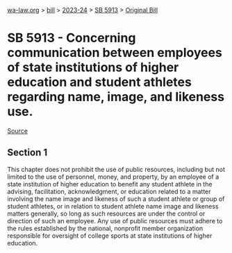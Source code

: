 [wa-law.org](/) > [bill](/bill/) > [2023-24](/bill/2023-24/) > [SB 5913](/bill/2023-24/sb/5913/) > [Original Bill](/bill/2023-24/sb/5913/1/)

# SB 5913 - Concerning communication between employees of state institutions of higher education and student athletes regarding name, image, and likeness use.

[Source](http://lawfilesext.leg.wa.gov/biennium/2023-24/Pdf/Bills/Senate%20Bills/5913.pdf)

## Section 1
This chapter does not prohibit the use of public resources, including but not limited to the use of personnel, money, and property, by an employee of a state institution of higher education to benefit any student athlete in the advising, facilitation, acknowledgment, or education related to a matter involving the name image and likeness of such a student athlete or group of student athletes, or in relation to student athlete name image and likeness matters generally, so long as such resources are under the control or direction of such an employee. Any use of public resources must adhere to the rules established by the national, nonprofit member organization responsible for oversight of college sports at state institutions of higher education.
